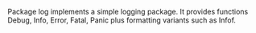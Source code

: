 Package log implements a simple logging package. It provides functions Debug, Info, Error, Fatal, Panic plus formatting variants such as Infof. 
